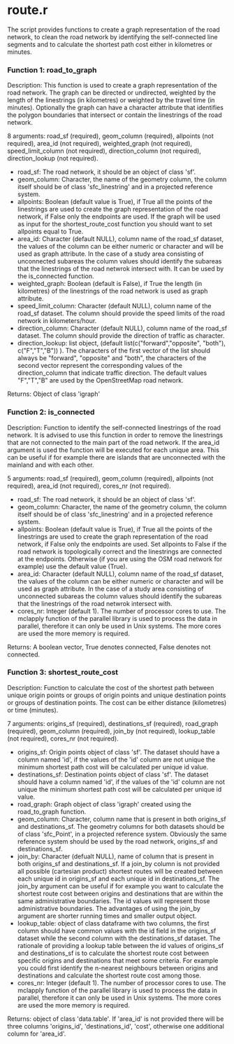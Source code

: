 # route.r

The script provides functions to create a graph representation of the road network, to clean the road network by identifying the self-connected line segments and to calculate the shortest path cost either in kilometres or minutes.

### Function 1: road_to_graph

Description: This function is used to create a graph representation of the road network. The graph can be directed or undirected, weighted by the length of the linestrings (in kilometres) or weighted by the travel time (in minutes). Optionally the graph can have a character attribute that identifies the polygon boundaries that intersect or contain the linestrings of the road network.

8 arguments: road_sf (required), geom_column (required), allpoints (not required), area_id (not required), weighted_graph (not required), speed_limit_column (not required), direction_column (not required), direction_lookup (not required).

- road_sf: The road network, it should be an object of class 'sf'.
- geom_column: Character, the name of the geometry column, the column itself should be of class 'sfc_linestring' and in a projected reference system.
- allpoints: Boolean (default value is True), if True all the points of the linestrings are used to create the graph representation of the road network, if False only the endpoints are used. If the graph will be used as input for the shortest_route_cost function you should want to set allpoints equal to True.
- area_id: Character (default NULL), column name of the road_sf dataset, the values of the column can be either numeric or character and will be used as graph attribute. In the case of a study area consisting of unconnected subareas the column values should identify the subareas that the linestrings of the road netwrok intersect with. It can be used by the is_connected function.
- weighted_graph: Boolean (default is False), if True the length (in kilometres) of the linestrings of the road network is used as graph attribute.
- speed_limit_column: Character (default NULL), column name of the road_sf dataset. The column should provide the speed limits of the road network in kilometers/hour.
- direction_column: Character (default NULL), column name of the road_sf dataset. The column should provide the direction of traffic as character.
- direction_lookup: list object, (default list(c("forward","opposite", "both"), c("F","T","B")) ). The characters of the first vector of the list should always be  "forward", "opposite" and "both", the characters of the second vector represent the corresponding values of the direction_column that indicate traffic direction. The default values "F","T","B" are used by the OpenStreetMap road network.

Returns: Object of class 'igraph'

### Function 2: is_connected

Description: Function to identify the self-connected linestrings of the road network. It is advised to use this function in order to remove the linestrings that are not connected to the main part of the road network. If the area_id argument is used the function will be executed for each unique area. This can be useful if for example there are islands that are unconnected with the mainland and with each other.

5 arguments: road_sf (required), geom_column (required), allpoints (not required), area_id (not required), cores_nr (not required).

- road_sf: The road network, it should be an object of class 'sf'.
- geom_column: Character, the name of the geometry column, the column itself should be of class 'sfc_linestring' and in a projected reference system.
- allpoints: Boolean (default value is True), if True all the points of the linestrings are used to create the graph representation of the road network, if False only the endpoints are used. Set allpoints to False if the road network is topologically correct and the linestrings are connected at the endpoints. Otherwise (if you are using the OSM road network for example) use the default value (True).
- area_id: Character (default NULL), column name of the road_sf dataset, the values of the column can be either numeric or character and will be used as graph attribute. In the case of a study area consisting of unconnected subareas the column values should identify the subareas that the linestrings of the road netwrok intersect with.
- cores_nr: Integer (default 1). The number of processor cores to use. The mclapply function of the parallel library is used to process the data in parallel, therefore it can only be used in Unix systems. The more cores are used the more memory is required.

Returns: A boolean vector, True denotes connected, False denotes not connected.

### Function 3: shortest_route_cost

Description: Function to calculate the cost of the shortest path between unique origin points or groups of origin points and unique destination points or groups of destination points. The cost can be either distance (kilometres) or time (minutes).

7 arguments: origins_sf (required), destinations_sf (required), road_graph (required), geom_column (required), join_by (not required), lookup_table (not required), cores_nr (not required).

- origins_sf: Origin points object of class 'sf'. The dataset should have a column named 'id', if the values of the 'id' column are not unique the minimum shortest path cost will be calculated per unique id value.
- destinations_sf: Destination points object of class 'sf'. The dataset should have a column named 'id', if the values of the 'id' column are not unique the minimum shortest path cost will be calculated per unique id value.
- road_graph: Graph object of class 'igraph' created using the road_to_graph function.
- geom_column: Character, column name that is present in both origins_sf and destinations_sf. The geometry columns for both datasets should be of class 'sfc_Point', in a projected reference system. Obviously the same reference system should be used by the road network, origins_sf and destinations_sf.
- join_by: Character (defualt NULL), name of column that is present in both origins_sf and destinations_sf. If a join_by column is not provided all possible (cartesian product) shortest routes will be created between each unique id in origins_sf and each unique id in destinations_sf. The join_by argument can be useful if for example you want to calculate the shortest route cost between origins and destinations that are within the same administrative boundaries. The id values will represent those administrative boundaries. The advantages of using the join_by argument are shorter running times and smaller output object.
- lookup_table: object of class dataframe with two columns, the first column should have common values with the id field in the origins_sf dataset while the second column with the destinations_sf dataset. The rationale of providing a lookup table between the id values of origins_sf and destinations_sf is to calculate the shortest route cost between specific origins and destinations that meet some criteria. For example you could first identify the n-nearest neighbours between origins and destinations and calculate the shortest route cost among those.
- cores_nr: Integer (default 1). The number of processor cores to use. The mclapply function of the parallel library is used to process the data in parallel, therefore it can only be used in Unix systems. The more cores are used the more memory is required.

Returns: object of class 'data.table'. If 'area_id' is not provided there will be three columns 'origins_id', 'destinations_id', 'cost', otherwise one additional column for 'area_id'.

